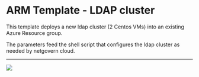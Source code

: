 # ARM Template - LDAP cluster

This template deploys a new ldap cluster (2 Centos VMs) into an existing Azure Resource group.

The parameters feed the shell script that configures the ldap cluster as needed by netgovern cloud.

---

<a href="https://portal.azure.com/#create/Microsoft.Template/uri/https%3A%2F%2Fbitbucket.netmail.com%2Fprojects%2FPUB%2Frepos%2Fdeployments%2Fraw%2Fazure%2Fnetgovern-pod%2Fnetgovern-ldap-cluster%2Fazuredeploy.json" target="_blank">
    <img src="https://azuredeploy.net/deploybutton.png"/>
</a>

